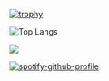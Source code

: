 [![trophy](https://github-profile-trophy.vercel.app/?username=usdogu&theme=radical)](https://github.com/ryo-ma/github-profile-trophy)

![Top Langs](https://github-readme-stats.vercel.app/api/top-langs/?username=usdogu&langs_count=9&hide=html,css,c&layout=compact&theme=dark)

![](https://ripgvc.herokuapp.com/?username=usdogu)

[![spotify-github-profile](https://spotify-github-profile.vercel.app/api/view?uid=31hds44refljvemmswc35hr5px6i&cover_image=true&theme=default&bar_color=53b14f&bar_color_cover=true)](https://spotify-github-profile.vercel.app/api/view?uid=31hds44refljvemmswc35hr5px6i&redirect=true)


